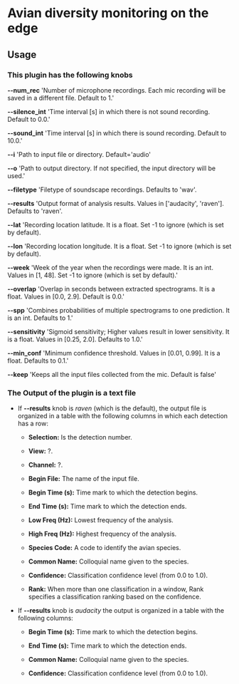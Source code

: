 # Avian diversity monitoring on the edge

## Usage

### This plugin has the following knobs

   **--num_rec**      'Number of microphone recordings. Each mic recording will be saved in a different file. Default to 1.'
    
   **--silence_int**  'Time interval [s] in which there is not sound recording. Default to 0.0.'
    
   **--sound_int**    'Time interval [s] in which there is sound recording. Default to 10.0.'

   **--i**			      'Path to input file or directory. Default='audio'
   
   **--o**			      'Path to output directory. If not specified, the input directory will be used.'
   
   **--filetype**		  'Filetype of soundscape recordings. Defaults to \'wav\'.
   
   **--results**		  'Output format of analysis results. Values in [\'audacity\', \'raven\']. Defaults to \'raven\'.
   
   **--lat**		      'Recording location latitude. It is a float. Set -1 to ignore (which is set by default).
   
   **--lon**		      'Recording location longitude. It is a float. Set -1 to ignore (which is set by default).
   
   **--week**		      'Week of the year when the recordings were made. It is an int. Values in [1, 48]. Set -1 to ignore (which is set by default).'
   
   **--overlap**		  'Overlap in seconds between extracted spectrograms. It is a float. Values in [0.0, 2.9]. Default is 0.0.'
   
   **--spp**		      'Combines probabilities of multiple spectrograms to one prediction. It is an int. Defaults to 1.'
   
   **--sensitivity**	'Sigmoid sensitivity; Higher values result in lower sensitivity. It is a float. Values in [0.25, 2.0]. Defaults to 1.0.'
   
   **--min_conf**     'Minimum confidence threshold. Values in [0.01, 0.99]. It is a float. Defaults to 0.1.'
   
   **--keep**         'Keeps all the input files collected from the mic. Default is false'



### The Output of the plugin is a text file

- If **--results** knob is *raven* (which is the default), the output file is organized in a table with the following columns in which each detection has a row:

  * **Selection:** Is the detection number.

  * **View:** ?.

  * **Channel:** ?.

  * **Begin File:** The name of the input file.

  * **Begin Time (s):** Time mark to which the detection begins.

  * **End Time (s):** Time mark to which the detection ends.

  * **Low Freq (Hz):** Lowest frequency of the analysis.

  * **High Freq (Hz):** Highest frequency of the analysis.

  * **Species Code:** A code to identify the avian species.

  * **Common Name:** Colloquial name given to the species.

  * **Confidence:** Classification confidence level (from 0.0 to 1.0).

  * **Rank:** When more than one classification in a window, Rank specifies a classification ranking based on the confidence.

- If  **--results** knob is *audacity* the output is organized in a table with the following columns:

  * **Begin Time (s):** Time mark to which the detection begins.

  * **End Time (s):** Time mark to which the detection ends.

  * **Common Name:** Colloquial name given to the species.

  * **Confidence:** Classification confidence level (from 0.0 to 1.0).
